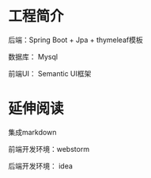 # 工程简介
后端：Spring Boot + Jpa + thymeleaf模板

数据库： Mysql

前端UI： Semantic UI框架

# 延伸阅读
集成markdown

前端开发环境：webstorm

后端开发环境： idea
